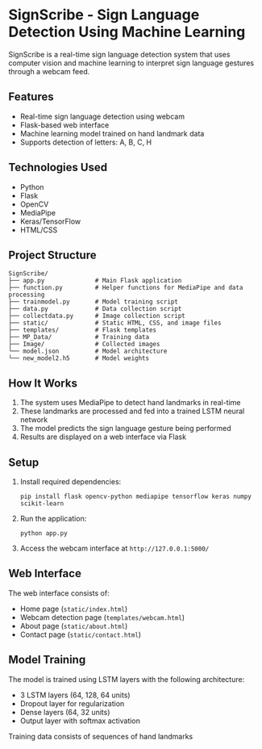 # SignScribe - Sign Language Detection Using Machine Learning

SignScribe is a real-time sign language detection system that uses computer vision and machine learning to interpret sign language gestures through a webcam feed.

## Features

- Real-time sign language detection using webcam
- Flask-based web interface
- Machine learning model trained on hand landmark data
- Supports detection of letters: A, B, C, H

## Technologies Used

- Python
- Flask
- OpenCV
- MediaPipe
- Keras/TensorFlow
- HTML/CSS

## Project Structure

```
SignScribe/
├── app.py              # Main Flask application
├── function.py         # Helper functions for MediaPipe and data processing
├── trainmodel.py       # Model training script
├── data.py             # Data collection script
├── collectdata.py      # Image collection script
├── static/             # Static HTML, CSS, and image files
├── templates/          # Flask templates
├── MP_Data/            # Training data
├── Image/              # Collected images
└── model.json          # Model architecture
└── new_model2.h5       # Model weights
```

## How It Works

1. The system uses MediaPipe to detect hand landmarks in real-time
2. These landmarks are processed and fed into a trained LSTM neural network
3. The model predicts the sign language gesture being performed
4. Results are displayed on a web interface via Flask

## Setup

1. Install required dependencies:
   ```
   pip install flask opencv-python mediapipe tensorflow keras numpy scikit-learn
   ```

2. Run the application:
   ```
   python app.py
   ```

3. Access the webcam interface at `http://127.0.0.1:5000/`

## Web Interface

The web interface consists of:
- Home page (`static/index.html`)
- Webcam detection page (`templates/webcam.html`)
- About page (`static/about.html`)
- Contact page (`static/contact.html`)

## Model Training

The model is trained using LSTM layers with the following architecture:
- 3 LSTM layers (64, 128, 64 units)
- Dropout layer for regularization
- Dense layers (64, 32 units)
- Output layer with softmax activation

Training data consists of sequences of hand landmarks


